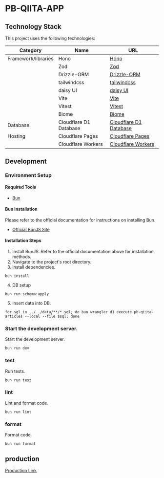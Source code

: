 # PB-QIITA-APP

## Technology Stack
This project uses the following technologies:

| Category              | Name                       | URL                                              |
|-----------------------|----------------------------|--------------------------------------------------|
| Framework/libraries   | Hono                       | [Hono](https://honojs.dev/)                      |
|                       | Zod                        | [Zod](https://zod.dev/)                          |
|                       | Drizzle-ORM                | [Drizzle-ORM](https://orm.drizzle.team/)         |
|                       | tailwindcss                | [tailwindcss](https://tailwindcss.com/)          |
|                       | daisy UI                   | [daisy UI](https://daisyui.com/)                 |
|                       | Vite                       | [Vite](https://vitejs.dev/)                      |
|                       | Vitest                     | [Vitest](https://vitest.dev/)                    |
|                       | Biome                      | [Biome](https://biome.dev/)                      |
| Database              | Cloudflare D1 Database     | [Cloudflare D1 Database](https://developers.cloudflare.com/d1/) |
| Hosting               | Cloudflare Pages           | [Cloudflare Pages](https://pages.cloudflare.com/)|
|                       | Cloudflare Workers         | [Cloudflare Workers](https://workers.cloudflare.com/)           |

## Development

### Environment Setup

#### Required Tools
- [Bun](https://bun.sh/)

#### Bun Installation
Please refer to the official documentation for instructions on installing Bun.
- [Official BunJS Site](https://bun.sh/docs/installation)

#### Installation Steps
1. Install BunJS. Refer to the official documentation above for installation methods.
2. Navigate to the project's root directory.
3. Install dependencies.

```shell
bun install
```

4. DB setup

```shell
bun run schema:apply
```

5. Insert data into DB.

```shell
for sql in ../../data/**/*.sql; do bun wrangler d1 execute pb-qiita-articles --local --file $sql; done
```

### Start the development server.
 Start the development server.
```shell
bun run dev
```

### test
Run tests.
```shell
bun run test
```

### lint

Lint and format code.
```shell
bun run lint
```

### format

Format code.

```shell
bun run format
```

## production

[Production Link](https://pb-qiita-articles.pages.dev)
